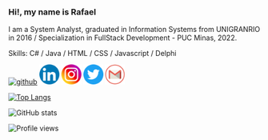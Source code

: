 ### Hi!, my name is Rafael

I am a System Analyst, graduated in Information Systems from UNIGRANRIO in 2016 / Specialization in FullStack Development - PUC Minas, 2022.

Skills: C# / Java / HTML / CSS / Javascript / Delphi

[<img src='https://cdn.jsdelivr.net/npm/simple-icons@3.0.1/icons/github.svg' alt='github' height='40'>](https://github.com/Rafael-de-Oliveira-Silva)  [<img src='https://github.com/Rafael-de-Oliveira-Silva/Rafael-de-Oliveira-Silva/blob/master/3225190_app_linkedin_logo_media_popular_icon_48px.png' alt='linkedin' height='40'>](https://www.linkedin.com/in/https://www.linkedin.com/in/rafael-de-oliveira-silva-531767a1//)  [<img src='https://github.com/Rafael-de-Oliveira-Silva/Rafael-de-Oliveira-Silva/blob/master/3225191_app_instagram_logo_media_popular_icon_48px.png' alt='instagram' height='40'>](https://www.instagram.com/https://www.instagram.com/rafael_o_silva_88//)  [<img src='https://github.com/Rafael-de-Oliveira-Silva/Rafael-de-Oliveira-Silva/blob/master/3225183_app_logo_media_popular_social_icon_48px.png' alt='twitter' height='40'>](https://twitter.com/https://twitter.com/Oliveira_2ilva?s=08)  [<img src='https://github.com/Rafael-de-Oliveira-Silva/Rafael-de-Oliveira-Silva/blob/master/1220340_gmail_google_mail_icon_48px.png' alt='gmail' height='40'>](rafaeldeoliveira88@gmail.com)  

[![Top Langs](https://github-readme-stats.vercel.app/api/top-langs/?username=Rafael-de-Oliveira-Silva)](https://github.com/anuraghazra/github-readme-stats)

![GitHub stats](https://github-readme-stats.vercel.app/api?username=Rafael-de-Oliveira-Silva&show_icons=true)  

![Profile views](https://gpvc.arturio.dev/Rafael-de-Oliveira-Silva) 


          
  
